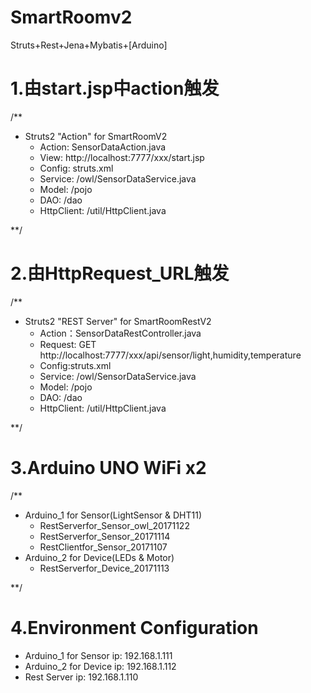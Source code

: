 # SmartRoomv2
Struts+Rest+Jena+Mybatis+[Arduino]

# 1.由start.jsp中action触发

/**
 * Struts2 "Action" for SmartRoomV2
    - Action: SensorDataAction.java
    - View: http://localhost:7777/xxx/start.jsp
    - Config: struts.xml
    - Service: /owl/SensorDataService.java
    - Model: /pojo
    - DAO: /dao
    - HttpClient: /util/HttpClient.java
    
 **/
 
 
 # 2.由HttpRequest_URL触发
 
 /**
 * Struts2 "REST Server" for SmartRoomRestV2
    - Action：SensorDataRestController.java
    - Request: GET http://localhost:7777/xxx/api/sensor/light,humidity,temperature
    - Config:struts.xml
    - Service: /owl/SensorDataService.java
    - Model: /pojo
    - DAO: /dao
    - HttpClient: /util/HttpClient.java
    
 **/

# 3.Arduino UNO WiFi x2

/**
* Arduino_1 for Sensor(LightSensor & DHT11)
    - RestServerfor_Sensor_owl_20171122
    - RestServerfor_Sensor_20171114
    - RestClientfor_Sensor_20171107
* Arduino_2 for Device(LEDs & Motor)
    - RestServerfor_Device_20171113
    
**/

# 4.Environment Configuration 
- Arduino_1 for Sensor ip: 192.168.1.111
- Arduino_2 for Device ip: 192.168.1.112
- Rest Server ip: 192.168.1.110
